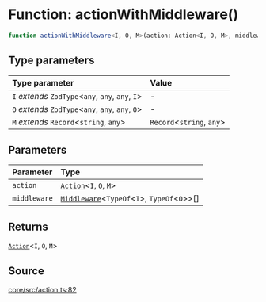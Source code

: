 # Function: actionWithMiddleware()

```ts
function actionWithMiddleware<I, O, M>(action: Action<I, O, M>, middleware: Middleware<TypeOf<I>, TypeOf<O>>[]): Action<I, O, M>
```

## Type parameters

| Type parameter | Value |
| :------ | :------ |
| `I` *extends* `ZodType`\<`any`, `any`, `any`, `I`\> | - |
| `O` *extends* `ZodType`\<`any`, `any`, `any`, `O`\> | - |
| `M` *extends* `Record`\<`string`, `any`\> | `Record`\<`string`, `any`\> |

## Parameters

| Parameter | Type |
| :------ | :------ |
| `action` | [`Action`](../type-aliases/Action.md)\<`I`, `O`, `M`\> |
| `middleware` | [`Middleware`](../interfaces/Middleware.md)\<`TypeOf`\<`I`\>, `TypeOf`\<`O`\>\>[] |

## Returns

[`Action`](../type-aliases/Action.md)\<`I`, `O`, `M`\>

## Source

[core/src/action.ts:82](https://github.com/firebase/genkit/blob/2b0be364306d92a8e7d13efc2da4fb04c1d21e29/js/core/src/action.ts#L82)
